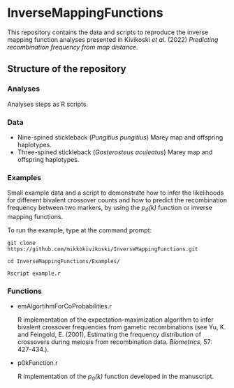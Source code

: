 # InverseMappingFunctions

This repository contains the data and scripts to reproduce the inverse mapping function analyses presented in Kivikoski *et al.* (2022) *Predicting recombination frequency from map distance*.

## Structure of the repository

### Analyses

Analyses steps as R scripts.

### Data

- Nine-spined stickleback (*Pungitius pungitius*) Marey map and offspring haplotypes.
- Three-spined stickleback (*Gasterosteus aculeatus*) Marey map and offspring haplotypes.

### Examples

 Small example data and a script to demonstrate how to infer the likelihoods for different bivalent crossover counts and how to predict the recombination frequency between two markers, by using the *p<sub>0</sub>(k)* function or inverse mapping functions.

 To run the example, type at the command prompt: 

 ```
 git clone https://github.com/mikkokivikoski/InverseMappingFunctions.git
  
 cd InverseMappingFunctions/Examples/
  
 Rscript example.r
 ```

### Functions

- emAlgortihmForCoProbabilities.r

  R implementation of the expectation-maximization algorithm to infer bivalent crossover frequencies from gametic recombinations (see Yu, K. and Feingold, E. (2001), Estimating the frequency distribution of crossovers during meiosis from recombination data. *Biometrics*, 57: 427-434.).

- p0kFunction.r 

  R implementation of the *p<sub>0</sub>(k)* function developed in the manuscript.
